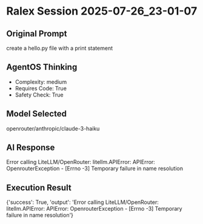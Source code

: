 # Ralex Session 2025-07-26_23-01-07

## Original Prompt
create a hello.py file with a print statement

## AgentOS Thinking
- Complexity: medium
- Requires Code: True
- Safety Check: True

## Model Selected
openrouter/anthropic/claude-3-haiku

## AI Response
Error calling LiteLLM/OpenRouter: litellm.APIError: APIError: OpenrouterException - [Errno -3] Temporary failure in name resolution

## Execution Result
{'success': True, 'output': 'Error calling LiteLLM/OpenRouter: litellm.APIError: APIError: OpenrouterException - [Errno -3] Temporary failure in name resolution'}
